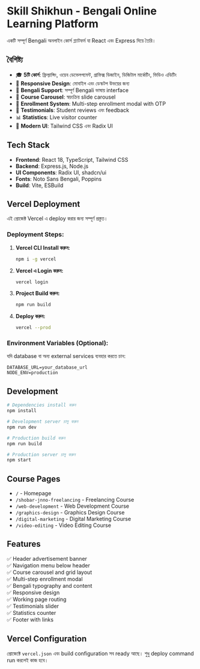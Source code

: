 # Skill Shikhun - Bengali Online Learning Platform

একটি সম্পূর্ণ Bengali অনলাইন কোর্স প্ল্যাটফর্ম যা React এবং Express দিয়ে তৈরি।

## বৈশিষ্ট্য

- 🎓 **5টি কোর্স**: ফ্রিল্যান্সিং, ওয়েব ডেভেলপমেন্ট, গ্রাফিক্স ডিজাইন, ডিজিটাল মার্কেটিং, ভিডিও এডিটিং
- 📱 **Responsive Design**: মোবাইল এবং ডেস্কটপ উভয়ের জন্য
- 🌟 **Bengali Support**: সম্পূর্ণ Bengali ভাষায় interface
- 🎥 **Course Carousel**: স্বয়ংক্রিয় slide carousel 
- 📝 **Enrollment System**: Multi-step enrollment modal with OTP
- 💬 **Testimonials**: Student reviews এবং feedback
- 📊 **Statistics**: Live visitor counter
- 🎨 **Modern UI**: Tailwind CSS এবং Radix UI

## Tech Stack

- **Frontend**: React 18, TypeScript, Tailwind CSS
- **Backend**: Express.js, Node.js
- **UI Components**: Radix UI, shadcn/ui
- **Fonts**: Noto Sans Bengali, Poppins
- **Build**: Vite, ESBuild

## Vercel Deployment

এই প্রোজেক্ট Vercel এ deploy করার জন্য সম্পূর্ণ প্রস্তুত।

### Deployment Steps:

1. **Vercel CLI Install করুন:**
   ```bash
   npm i -g vercel
   ```

2. **Vercel এ Login করুন:**
   ```bash
   vercel login
   ```

3. **Project Build করুন:**
   ```bash
   npm run build
   ```

4. **Deploy করুন:**
   ```bash
   vercel --prod
   ```

### Environment Variables (Optional):

যদি database বা অন্য external services ব্যবহার করতে চান:

```
DATABASE_URL=your_database_url
NODE_ENV=production
```

## Development

```bash
# Dependencies install করুন
npm install

# Development server চালু করুন
npm run dev

# Production build করুন
npm run build

# Production server চালু করুন
npm start
```

## Course Pages

- `/` - Homepage
- `/shobar-jnno-freelancing` - Freelancing Course
- `/web-development` - Web Development Course
- `/graphics-design` - Graphics Design Course
- `/digital-marketing` - Digital Marketing Course
- `/video-editing` - Video Editing Course

## Features

✅ Header advertisement banner  
✅ Navigation menu below header  
✅ Course carousel and grid layout  
✅ Multi-step enrollment modal  
✅ Bengali typography and content  
✅ Responsive design  
✅ Working page routing  
✅ Testimonials slider  
✅ Statistics counter  
✅ Footer with links  

## Vercel Configuration

প্রোজেক্টে `vercel.json` এবং build configuration সব ready আছে। শুধু deploy command run করলেই কাজ হবে।